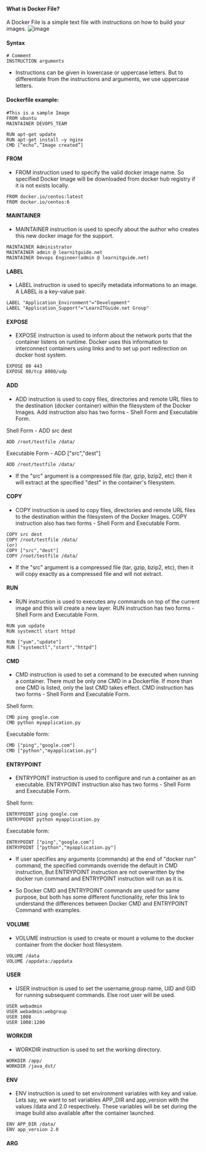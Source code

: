 #### What is Docker File?
A Docker File is a simple text file with instructions on how to build your images.
![image](https://github.com/mahendran-indiabees/MyScripts/assets/96326288/e40643cb-cfac-466d-b76c-a001aafe2fdc)

#### Syntax
```
# Comment
INSTRUCTION arguments
```
* Instructions can be given in lowercase or uppercase letters. But to differentiate from the instructions and arguments, we use uppercase letters.
#### Dockerfile example:
```
#This is a sample Image 
FROM ubuntu 
MAINTAINER DEVOPS_TEAM 

RUN apt-get update 
RUN apt-get install –y nginx 
CMD [“echo”,”Image created”] 
```
#### FROM
* FROM instruction used to specify the valid docker image name. So specified Docker Image will be downloaded from docker hub registry if it is not exists locally.
```
FROM docker.io/centos:latest
FROM docker.io/centos:6
```

#### MAINTAINER
* MAINTAINER instruction is used to specify about the author who creates this new docker image for the support.
```
MAINTAINER Administrator
MAINTAINER admin @ learnitguide.net
MAINTAINER Devops Engineer(admin @ learnitguide.net)
```
#### LABEL
* LABEL instruction is used to specify metadata informations to an image. A LABEL is a key-value  pair.
```
LABEL "Application_Environment"="Development"
LABEL "Application_Support"="LearnITGuide.net Group"
```

#### EXPOSE
* EXPOSE instruction is used to inform about the network ports that the container listens on runtime. Docker uses this information to interconnect containers using links and to set up port redirection on docker host system.
```
EXPOSE 80 443
EXPOSE 80/tcp 8080/udp
```
#### ADD
* ADD instruction is used to copy files, directories and remote URL files to the destination (docker container) within the filesystem of the Docker Images. Add instruction also has two forms - Shell Form and Executable Form.

Shell Form - ADD src dest
```
ADD /root/testfile /data/
```
Executable Form - ADD ["src","dest"]
```
ADD /root/testfile /data/
```
* If the "src" argument is a compressed file (tar, gzip, bzip2, etc) then it will extract at the specified "dest" in the container's filesystem.

#### COPY
* COPY instruction is used to copy files, directories and remote URL files to the destination within the filesystem of the Docker Images. COPY instruction also has two forms - Shell Form and Executable Form.
```
COPY src dest
COPY /root/testfile /data/
(or)
COPY ["src","dest"]
COPY /root/testfile /data/
```
* If the "src" argument is a compressed file (tar, gzip, bzip2, etc), then it will copy exactly as a compressed file and will not extract.

#### RUN
* RUN instruction is used to executes any commands on top of the current image and this will create a new layer. RUN instruction has two forms - Shell Form and Executable Form.

```
RUN yum update
RUN systemctl start httpd

RUN ["yum","update"]
RUN ["systemctl","start","httpd"]
```
#### CMD
* CMD instruction is used to set a command to be executed when running a container. There must be only one CMD in a Dockerfile. If more than one CMD is listed, only the last CMD takes effect.
CMD instruction has two forms - Shell Form and Executable Form.

Shell form:
```
CMD ping google.com
CMD python myapplication.py
```

Executable form:
```
CMD ["ping","google.com"]
CMD ["python","myapplication.py"]
```

#### ENTRYPOINT
* ENTRYPOINT instruction is used to configure and run a container as an executable. ENTRYPOINT instruction also has two forms - Shell Form and Executable Form.

Shell form:
```
ENTRYPOINT ping google.com
ENTRYPOINT python myapplication.py
```
Executable form:
```
ENTRYPOINT ["ping","google.com"]
ENTRYPOINT ["python","myapplication.py"]
```

* If user specifies any arguments (commands) at the end of "docker run" command, the specified commands override the default in CMD instruction, But ENTRYPOINT instruction are not overwritten by the docker run command and ENTRYPOINT instruction will run as it is.

* So Docker CMD and ENTRYPOINT commands are used for same purpose, but both has some different functionality, refer this link to understand the differences between Docker CMD and ENTRYPOINT Command with examples.

#### VOLUME
* VOLUME instruction is used to create or mount a volume to the docker container from the docker host filesystem.

```
VOLUME /data
VOLUME /appdata:/appdata
```
#### USER
* USER instruction is used to set the username,group name, UID and GID for running subsequent commands. Else root user will be used.

```
USER webadmin
USER webadmin:webgroup
USER 1008
USER 1008:1200
```
#### WORKDIR
* WORKDIR instruction is used to set the working directory.

```
WORKDIR /app/
WORKDIR /java_dst/
```

#### ENV
* ENV instruction is used to set environment variables with key and value. Lets say, we want to set variables APP_DIR and app_version with the values /data and 2.0 respectively. These variables will be set during the image build also available after the container launched.

```
ENV APP_DIR /data/
ENV app_version 2.0
```

#### ARG
